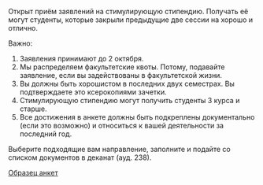 Открыт приём заявлений на стимулирующую стипендию. Получать её могут студенты, которые закрыли предыдущие две сессии на хорошо и отлично.

Важно:

1.  Заявления принимают до 2 октября.
2.  Мы распределяем факультетские квоты. Потому, подавайте заявление, если вы задействованы в факультетской жизни.
3.  Вы должны быть хорошистом в последних двух семестрах. Вы подтверждаете это ксерокопиями зачетки.
4.  Стимулирующую стипендию могут получить студенты 3 курса и старше.
5.  Все достижения в анкете должны быть подкреплены документально (если это возможно) и относиться к вашей деятельности за последний год.

Выберите подходящие вам направление, заполните и подайте со списком документов в деканат (ауд. 238).

[Образец анкет](https://vk.com/doc24974484_475351921?hash=d7e69f78170f4e8390&dl=5a492797d5352ec722)